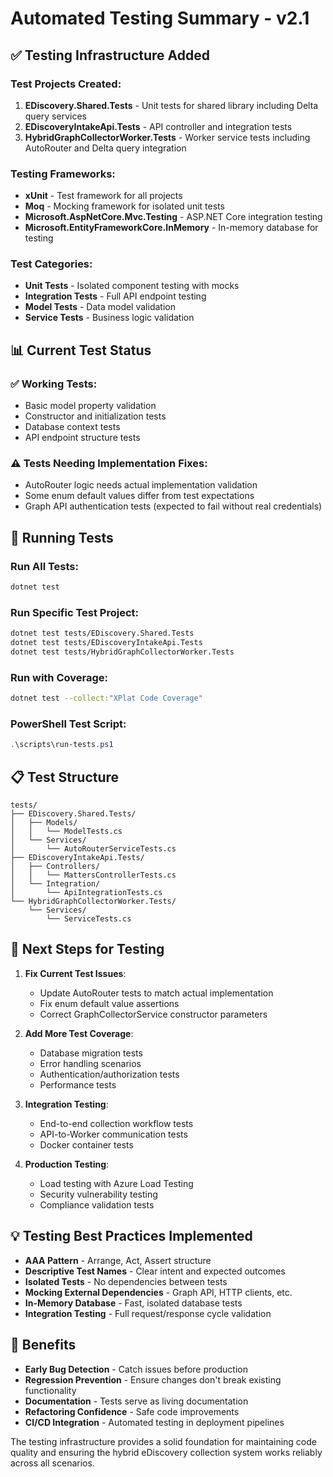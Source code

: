 # Automated Testing Summary - v2.1

## ✅ Testing Infrastructure Added

### Test Projects Created:

1. **EDiscovery.Shared.Tests** - Unit tests for shared library including Delta query services
2. **EDiscoveryIntakeApi.Tests** - API controller and integration tests
3. **HybridGraphCollectorWorker.Tests** - Worker service tests including AutoRouter and Delta query integration

### Testing Frameworks:

- **xUnit** - Test framework for all projects
- **Moq** - Mocking framework for isolated unit tests
- **Microsoft.AspNetCore.Mvc.Testing** - ASP.NET Core integration testing
- **Microsoft.EntityFrameworkCore.InMemory** - In-memory database for testing

### Test Categories:

- **Unit Tests** - Isolated component testing with mocks
- **Integration Tests** - Full API endpoint testing
- **Model Tests** - Data model validation
- **Service Tests** - Business logic validation

## 📊 Current Test Status

### ✅ Working Tests:

- Basic model property validation
- Constructor and initialization tests
- Database context tests
- API endpoint structure tests

### ⚠️ Tests Needing Implementation Fixes:

- AutoRouter logic needs actual implementation validation
- Some enum default values differ from test expectations
- Graph API authentication tests (expected to fail without real credentials)

## 🚀 Running Tests

### Run All Tests:

```bash
dotnet test
```

### Run Specific Test Project:

```bash
dotnet test tests/EDiscovery.Shared.Tests
dotnet test tests/EDiscoveryIntakeApi.Tests
dotnet test tests/HybridGraphCollectorWorker.Tests
```

### Run with Coverage:

```bash
dotnet test --collect:"XPlat Code Coverage"
```

### PowerShell Test Script:

```powershell
.\scripts\run-tests.ps1
```

## 📋 Test Structure

```
tests/
├── EDiscovery.Shared.Tests/
│   ├── Models/
│   │   └── ModelTests.cs
│   └── Services/
│       └── AutoRouterServiceTests.cs
├── EDiscoveryIntakeApi.Tests/
│   ├── Controllers/
│   │   └── MattersControllerTests.cs
│   └── Integration/
│       └── ApiIntegrationTests.cs
└── HybridGraphCollectorWorker.Tests/
    └── Services/
        └── ServiceTests.cs
```

## 🔧 Next Steps for Testing

1. **Fix Current Test Issues**:

   - Update AutoRouter tests to match actual implementation
   - Fix enum default value assertions
   - Correct GraphCollectorService constructor parameters

2. **Add More Test Coverage**:

   - Database migration tests
   - Error handling scenarios
   - Authentication/authorization tests
   - Performance tests

3. **Integration Testing**:

   - End-to-end collection workflow tests
   - API-to-Worker communication tests
   - Docker container tests

4. **Production Testing**:
   - Load testing with Azure Load Testing
   - Security vulnerability testing
   - Compliance validation tests

## 💡 Testing Best Practices Implemented

- **AAA Pattern** - Arrange, Act, Assert structure
- **Descriptive Test Names** - Clear intent and expected outcomes
- **Isolated Tests** - No dependencies between tests
- **Mocking External Dependencies** - Graph API, HTTP clients, etc.
- **In-Memory Database** - Fast, isolated database tests
- **Integration Testing** - Full request/response cycle validation

## 🎯 Benefits

- **Early Bug Detection** - Catch issues before production
- **Regression Prevention** - Ensure changes don't break existing functionality
- **Documentation** - Tests serve as living documentation
- **Refactoring Confidence** - Safe code improvements
- **CI/CD Integration** - Automated testing in deployment pipelines

The testing infrastructure provides a solid foundation for maintaining code quality and ensuring the hybrid eDiscovery collection system works reliably across all scenarios.
